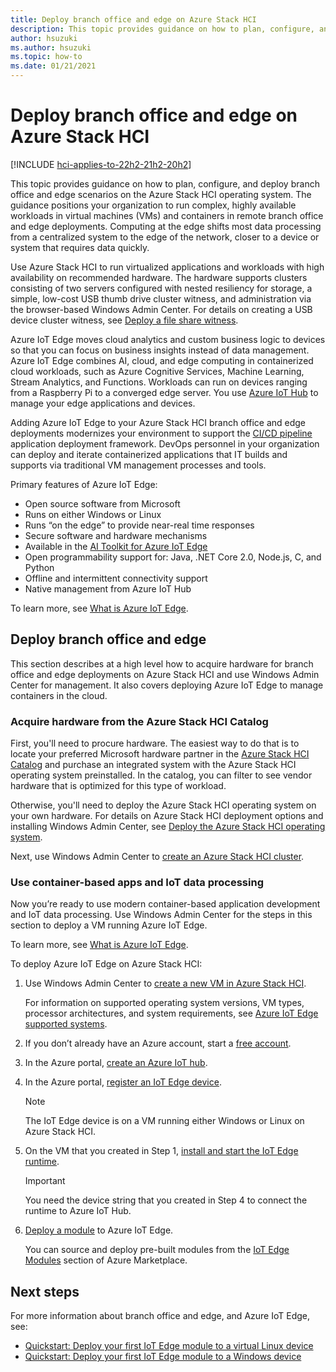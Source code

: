 ```yaml
---
title: Deploy branch office and edge on Azure Stack HCI
description: This topic provides guidance on how to plan, configure, and deploy branch office and edge scenarios on the Azure Stack HCI operating system.
author: hsuzuki
ms.author: hsuzuki
ms.topic: how-to
ms.date: 01/21/2021
---
```


# Deploy branch office and edge on Azure Stack HCI

[!INCLUDE [hci-applies-to-22h2-21h2-20h2](../../includes/hci-applies-to-22h2-21h2-20h2.md)]

This topic provides guidance on how to plan, configure, and deploy branch office and edge scenarios on the Azure Stack HCI operating system. The guidance positions your organization to run complex, highly available workloads in virtual machines (VMs) and containers in remote branch office and edge deployments. Computing at the edge shifts most data processing from a centralized system to the edge of the network, closer to a device or system that requires data quickly.

Use Azure Stack HCI to run virtualized applications and workloads with high availability on recommended hardware. The hardware supports clusters consisting of two servers configured with nested resiliency for storage, a simple, low-cost USB thumb drive cluster witness, and administration via the browser-based Windows Admin Center. For details on creating a USB device cluster witness, see [Deploy a file share witness](/windows-server/failover-clustering/file-share-witness).

Azure IoT Edge moves cloud analytics and custom business logic to devices so that you can focus on business insights instead of data management. Azure IoT Edge combines AI, cloud, and edge computing in containerized cloud workloads, such as Azure Cognitive Services, Machine Learning, Stream Analytics, and Functions. Workloads can run on devices ranging from a Raspberry Pi to a converged edge server. You use [Azure IoT Hub](https://azure.microsoft.com/services/iot-hub) to manage your edge applications and devices.

Adding Azure IoT Edge to your Azure Stack HCI branch office and edge deployments modernizes your environment to support the [CI/CD pipeline](/azure/iot-edge/how-to-continuous-integration-continuous-deployment) application deployment framework. DevOps personnel in your organization can deploy and iterate containerized applications that IT builds and supports via traditional VM management processes and tools.

Primary features of Azure IoT Edge:
- Open source software from Microsoft
- Runs on either Windows or Linux
- Runs “on the edge” to provide near-real time responses
- Secure software and hardware mechanisms
- Available in the [AI Toolkit for Azure IoT Edge](https://github.com/Azure/ai-toolkit-iot-edge)
- Open programmability support for: Java, .NET Core 2.0, Node.js, C, and Python
- Offline and intermittent connectivity support
- Native management from Azure IoT Hub

To learn more, see [What is Azure IoT Edge](/azure/iot-edge/about-iot-edge).

## Deploy branch office and edge
This section describes at a high level how to acquire hardware for branch office and edge deployments on Azure Stack HCI and use Windows Admin Center for management. It also covers deploying Azure IoT Edge to manage containers in the cloud.

### Acquire hardware from the Azure Stack HCI Catalog
First, you'll need to procure hardware. The easiest way to do that is to locate your preferred Microsoft hardware partner in the [Azure Stack HCI Catalog](https://aka.ms/AzureStackHCICatalog) and purchase an integrated system with the Azure Stack HCI operating system preinstalled. In the catalog, you can filter to see vendor hardware that is optimized for this type of workload.

Otherwise, you'll need to deploy the Azure Stack HCI operating system on your own hardware. For details on Azure Stack HCI deployment options and installing Windows Admin Center, see [Deploy the Azure Stack HCI operating system](./operating-system.md).

Next, use Windows Admin Center to [create an Azure Stack HCI cluster](./create-cluster.md).

### Use container-based apps and IoT data processing
Now you’re ready to use modern container-based application development and IoT data processing. Use Windows Admin Center for the steps in this section to deploy a VM running Azure IoT Edge.

To learn more, see [What is Azure IoT Edge](/azure/iot-edge/about-iot-edge).

To deploy Azure IoT Edge on Azure Stack HCI:
1. Use Windows Admin Center to [create a new VM in Azure Stack HCI](/windows-server/manage/windows-admin-center/use/manage-virtual-machines#create-a-new-virtual-machine).

    For information on supported operating system versions, VM types, processor architectures, and system requirements, see [Azure IoT Edge supported systems](/azure/iot-edge/support).

1. If you don’t already have an Azure account, start a [free account](https://azure.microsoft.com/free).
1. In the Azure portal, [create an Azure IoT hub](/azure/iot-edge/quickstart#create-an-iot-hub).
1. In the Azure portal, [register an IoT Edge device](/azure/iot-edge/quickstart#register-an-iot-edge-device).

    >[!NOTE]
    > The IoT Edge device is on a VM running either Windows or Linux on Azure Stack HCI.

1. On the VM that you created in Step 1, [install and start the IoT Edge runtime](/azure/iot-edge/quickstart#install-and-start-the-iot-edge-runtime).

   >[!IMPORTANT]
   > You need the device string that you created in Step 4 to connect the runtime to Azure IoT Hub.

1. [Deploy a module](/azure/iot-edge/quickstart#deploy-a-module) to Azure IoT Edge.

    You can source and deploy pre-built modules from the [IoT Edge Modules](https://azuremarketplace.microsoft.com/marketplace/apps/category/internet-of-things?page=1&subcategories=iot-edge-modules) section of Azure Marketplace.

## Next steps
For more information about branch office and edge, and Azure IoT Edge, see:
- [Quickstart: Deploy your first IoT Edge module to a virtual Linux device](/azure/iot-edge/quickstart-linux?preserve-view=true&view=iotedge-2018-06)
- [Quickstart: Deploy your first IoT Edge module to a Windows device](/azure/iot-edge/quickstart?preserve-view=true&view=iotedge-2018-06)